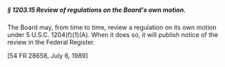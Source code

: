 ##### § 1203.15 Review of regulations on the Board's own motion. #####

The Board may, from time to time, review a regulation on its own motion under 5 U.S.C. 1204(f)(1)(A). When it does so, it will publish notice of the review in the Federal Register.

[54 FR 28658, July 6, 1989]
